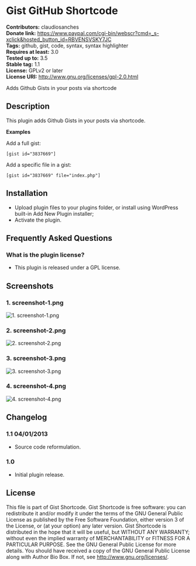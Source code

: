 # Gist GitHub Shortcode #
**Contributors:** claudiosanches  
**Donate link:** https://www.paypal.com/cgi-bin/webscr?cmd=_s-xclick&hosted_button_id=RBVENSVSKY7JC  
**Tags:** github, gist, code, syntax, syntax highlighter  
**Requires at least:** 3.0  
**Tested up to:** 3.5  
**Stable tag:** 1.1  
**License:** GPLv2 or later  
**License URI:** http://www.gnu.org/licenses/gpl-2.0.html  

Adds Github Gists in your posts via shortcode

## Description ##

This plugin adds Github Gists in your posts via shortcode.

**Examples**

Add a full gist:

    [gist id="3837669"]

Add a specific file in a gist:

    [gist id="3837669" file="index.php"]

## Installation ##

* Upload plugin files to your plugins folder, or install using WordPress built-in Add New Plugin installer;
* Activate the plugin.

## Frequently Asked Questions ##

### What is the plugin license? ###

* This plugin is released under a GPL license.

## Screenshots ##

### 1. screenshot-1.png ###
![1. screenshot-1.png](http://s.wordpress.org/extend/plugins/gist-github-shortcode/screenshot-1.png)

### 2. screenshot-2.png ###
![2. screenshot-2.png](http://s.wordpress.org/extend/plugins/gist-github-shortcode/screenshot-2.png)

### 3. screenshot-3.png ###
![3. screenshot-3.png](http://s.wordpress.org/extend/plugins/gist-github-shortcode/screenshot-3.png)

### 4. screenshot-4.png ###
![4. screenshot-4.png](http://s.wordpress.org/extend/plugins/gist-github-shortcode/screenshot-4.png)


## Changelog ##

### 1.1 04/01/2013 ###

* Source code reformulation.

### 1.0 ###

* Initial plugin release.

## License ##

This file is part of Gist Shortcode.
Gist Shortcode is free software: you can redistribute it and/or modify it under the terms of the GNU General Public License as published
by the Free Software Foundation, either version 3 of the License, or (at your option) any later version.
Gist Shortcode is distributed in the hope that it will be useful, but WITHOUT ANY WARRANTY; without even the implied warranty of
MERCHANTABILITY or FITNESS FOR A PARTICULAR PURPOSE. See the GNU General Public License for more details.
You should have received a copy of the GNU General Public License along with Author Bio Box. If not, see <http://www.gnu.org/licenses/>.
